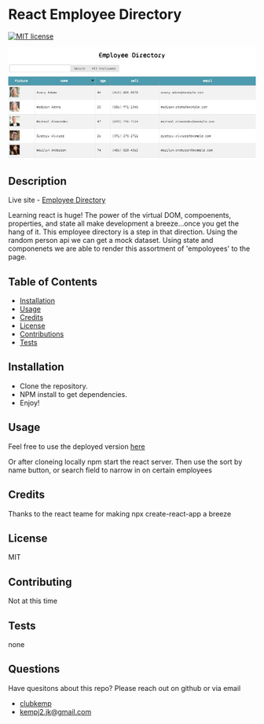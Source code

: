 # React Employee Directory
  [![MIT license](https://img.shields.io/badge/License-MIT-blue.svg)](https://lbesson.mit-license.org/)

  ![preview](./public/images/preview.JPG)
  
  ## Description 
  Live site - [Employee Directory](https://jk-employee-directory.herokuapp.com/)

  Learning react is huge! The power of the virtual DOM, compoenents, properties, and state all make development a breeze...once you get the hang of it. This employee directory is a step in that direction. Using the random person api we can get a mock dataset. Using state and componenets we are able to render this assortment of 'empoloyees' to the page.
  
  ## Table of Contents
  * [Installation](#installation)
  * [Usage](#usage)
  * [Credits](#credits)
  * [License](#license)
  * [Contributions](#contributing)
  * [Tests](#tests)
  
  ## Installation 
  - Clone the repository. 
  - NPM install to get dependencies. 
  - Enjoy!
  
  ## Usage
  Feel free to use the deployed version [here](https://jk-employee-directory.herokuapp.com/) 
  
  Or after cloneing locally npm start the react server. Then use the sort by name button, or search field to narrow in on certain employees
  
  ## Credits
  Thanks to the react teame for making npx create-react-app a breeze
  
  ## License
  MIT
  
  ## Contributing
  Not at this time
  
  ## Tests
  none
  
  ## Questions
  Have quesitons about this repo? Please reach out on github or via email
  * [clubkemp](https://github.com/clubkemp)
  * kempj2.jk@gmail.com